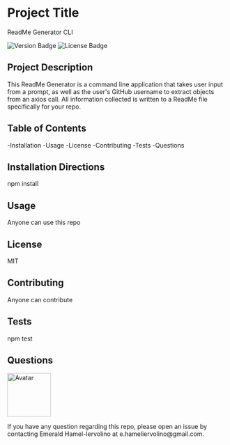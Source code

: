 
# Project Title 

ReadMe Generator CLI  

![Version Badge](https://img.shields.io/static/v1?label=Version&message=1.1.0&color=important) 
![License Badge](https://img.shields.io/static/v1?label=License&message=MIT&color=blue) 


## Project Description 

This ReadMe Generator is a command line application that takes user input from a prompt, as well as the user's GitHub username to extract objects from an axios call. All information collected is written to a ReadMe file specifically for your repo. 

## Table of Contents
 -Installation
 -Usage
 -License
 -Contributing
 -Tests
 -Questions
 
## Installation Directions 

npm install 

## Usage 

Anyone can use this repo 

## License 

MIT 
 
## Contributing 

Anyone can contribute 

## Tests 

npm test 

## Questions 

<img src="https://avatars0.githubusercontent.com/u/60118647?v=4" width="100" border-radius="50"  alt="Avatar"/> 

<p>If you have any question regarding this repo, please open an issue by contacting Emerald Hamel-Iervolino at e.hameliervolino@gmail.com.</p>
